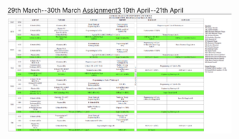 29th March--30th March
[Assignment3](https://github.com/Bishal711/wt-lab-assignment/edit/master/Assignment/Assignment3)
19th April--21th April
![Assignment4](https://github.com/Bishal711/wt-lab-assignment/blob/master/Assignment/Assignment4/Routine.png)

